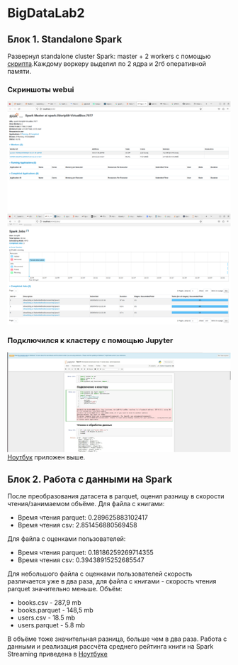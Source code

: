 # BigDataLab2
## Блок 1. Standalone Spark 
Развернул standalone cluster Spark: master + 2 workers с помощью [скрипта](https://github.com/Dortp68/BigDataLab2/blob/main/script.sh).Каждому воркеру выделил по 2 ядра и 2гб оперативной памяти.
### Скриншоты webui
![](https://github.com/Dortp68/BigDataLab2/blob/main/Screenshots/Snimok_ekrana_ot_2023-04-15_20-10-49.png)
![](https://github.com/Dortp68/BigDataLab2/blob/main/Screenshots/Snimok_ekrana_ot_2023-04-16_11-22-00.png)
### Подключился к кластеру с помощью Jupyter
![](https://github.com/Dortp68/BigDataLab2/blob/main/Screenshots/-9CNrW-C3ok.jpg)
[Ноутбук](https://github.com/Dortp68/BigDataLab2/blob/main/Spark.ipynb) приложен выше.
## Блок 2. Работа с данными на Spark
После преобразования датасета в parquet, оценил разницу в скорости чтения/занимаемом объёме.
Для файла с книгами:
* Время чтения parquet:  0.289625883102417
* Время чтения сsv:  2.851456880569458

Для файла с оценками пользователей:
* Время чтения parquet:  0.18186259269714355
* Время чтения сsv:  0.39438915252685547

Для небольшого файла с оценками пользователей скорость различается уже в два раза, для файла с книгами - скорость чтения parquet значительно меньше.
Объём:
* books.csv - 287,9 mb
* books.parquet - 148,5 mb
* users.csv - 18.5 mb
* users.parquet - 5.8 mb

В объёме тоже значительная разница, больше чем в два раза.
Работа с данными и реализация рассчёта среднего рейтинга книги на Spark Streaming приведена в [Ноутбукe](https://github.com/Dortp68/BigDataLab2/blob/main/Spark.ipynb)



